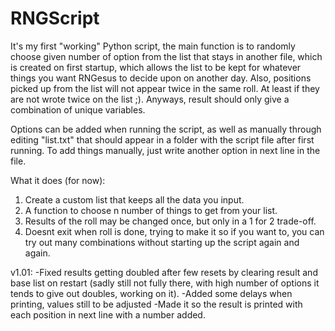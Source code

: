 # RNGScript
It's my first "working" Python script, the main function is to randomly choose given number of option from the list that stays in another file, which is
created on first startup, which allows the list to be kept for whatever things you want RNGesus to decide upon on another day. Also, positions picked up from
the list will not appear twice in the same roll. At least if they are not wrote twice on the list ;). Anyways, result should only give a combination of unique variables.

Options can be added when running the script, as well as manually through editing "list.txt" that should appear in a folder with the script file
after first running. To add things manually, just write another option in next line in the file.

What it does (for now):

1. Create a custom list that keeps all the data you input.
2. A function to choose n number of things to get from your list.
3. Results of the roll may be changed once, but only in a 1 for 2 trade-off.
4. Doesnt exit when roll is done, trying to make it so if you want to, you can try out many combinations without starting up the script again and again.

v1.01:
-Fixed results getting doubled after few resets by clearing result and base list on restart (sadly still not fully there, with high number of options
it tends to give out doubles, working on it).
-Added some delays when printing, values still to be adjusted
-Made it so the result is printed with each position in next line with a number added.
